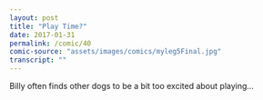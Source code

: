 ```yaml
---
layout: post
title: "Play Time?"
date: 2017-01-31
permalink: /comic/40
comic-source: "assets/images/comics/myleg5Final.jpg"
transcript: ""
---
```


Billy often finds other dogs to be a bit too excited about playing...
